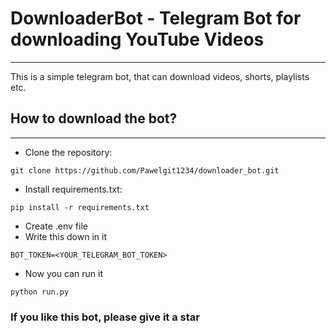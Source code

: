 # DownloaderBot - Telegram Bot for downloading YouTube Videos
<hr>
This is a simple telegram bot, that can download videos, shorts, playlists etc.

## How to download the bot?
<hr>

- Clone the repository:
```commandline
git clone https://github.com/Pawelgit1234/downloader_bot.git
```
- Install requirements.txt:
```commandline
pip install -r requirements.txt
```
- Create .env file
- Write this down in it
```
BOT_TOKEN=<YOUR_TELEGRAM_BOT_TOKEN>
```
- Now you can run it
```commandline
python run.py
```
### If you like this bot, please give it a star
